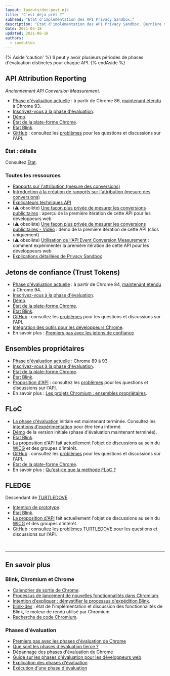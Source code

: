 ```yaml
---
layout: layouts/doc-post.njk
title: "C'est déjà prêt ?"
subhead: "État d'implémentation des API Privacy Sandbox."
description: "État d'implémentation des API Privacy Sandbox. Dernière mise à jour le 2021-05-18."
date: 2021-05-18
updated: 2021-08-18
authors:
  - samdutton
---
```


{% Aside 'caution' %} Il peut y avoir plusieurs périodes de phases d'évaluation distinctes pour chaque API. {% endAside %}

## API Attribution Reporting

*Anciennement API Conversion Measurement.*

- [Phase d'évaluation actuelle](https://web.dev/origin-trials/) : à partir de Chrome 86, [maintenant étendu](https://groups.google.com/u/1/a/chromium.org/g/attribution-reporting-api-dev/c/ZKf9T8sRqAM) à Chrome 93.
- [Inscrivez-vous à la phase d'évaluation](/origintrials/#/view_trial/3411476717733150721).
- [Démo](https://goo.gle/demo-event-level-conversion-measurement-api).
- [État de la plate-forme Chrome](https://www.chromestatus.com/features/6412002824028160).
- [État Blink](https://groups.google.com/a/chromium.org/g/blink-dev/search?q=conversion%20measurement).
- [GitHub](https://github.com/WICG/conversion-measurement-api/) : consultez les [problèmes](https://github.com/WICG/conversion-measurement-api/issues) pour les questions et discussions sur l'API.

### État : détails

Consultez [État](/docs/privacy-sandbox/attribution-reporting-introduction/#status).

### Toutes les ressources

- [Rapports sur l'attribution (mesure des conversions)](/docs/privacy-sandbox/attribution-reporting)
- [Introduction à la création de rapports sur l'attribution (mesure des conversions)](/docs/privacy-sandbox/attribution-reporting-introduction)
- [Explicateurs techniques API](https://github.com/WICG/conversion-measurement-api/)
- (⚠️ obsolète) [Une façon plus privée de mesurer les conversions publicitaires](https://web.dev/conversion-measurement/) : aperçu de la première itération de cette API pour les développeurs web
- (⚠️ obsolète) [Une façon plus privée de mesurer les conversions publicitaires - Vidéo](https://www.youtube.com/watch?v=jcDfOoWwZcM) : démo de la première itération de cette API (clics uniquement)
- (⚠️ obsolète) [Utilisation de l'API Event Conversion Measurement](https://web.dev/using-conversion-measurement/) : comment expérimenter la première itération de cette API pour les développeurs web
- [Explications détaillées de Privacy Sandbox](https://web.dev/digging-into-the-privacy-sandbox)

## Jetons de confiance (Trust Tokens)

- [Phase d'évaluation actuelle](https://web.dev/origin-trials/) : à partir de Chrome 84, [maintenant étendu](https://groups.google.com/a/chromium.org/g/blink-dev/c/-W90wVkS0Ks/m/Jfh5-ZWpAQAJ) à Chrome 94.
- [Inscrivez-vous à la phase d'évaluation](/origintrials/#/view_trial/2479231594867458049).
- [Démo](https://trust-token-demo.glitch.me/).
- [État de la plate-forme Chrome](https://www.chromestatus.com/feature/5078049450098688).
- [État Blink](https://groups.google.com/a/chromium.org/g/blink-dev/search?q=trust%tokens).
- [GitHub](https://github.com/WICG/trust-token-api) : consultez les [problèmes](https://github.com/WICG/trust-token-api/issues) pour les questions et discussions sur l'API.
- [Intégration des outils pour les développeurs Chrome](https://developers.google.com/web/updates/2021/01/devtools?utm_source=devtools#trust-token).
- En savoir plus : [Premiers pas avec les jetons de confiance](https://web.dev/trust-tokens/)

## Ensembles propriétaires

- [Phase d'évaluation actuelle](https://web.dev/origin-trials/) : Chrome 89 à 93.
- [Inscrivez-vous à la phase d'évaluation](/origintrials/#/view_trial/988540118207823873).
- [État de la plate-forme Chrome](https://chromestatus.com/feature/5640066519007232).
- [État Blink](https://groups.google.com/a/chromium.org/g/blink-dev/search?q=first-party%20sets).
- [Proposition d'API](https://github.com/privacycg/first-party-sets) : consultez les [problèmes](hhttps://github.com/privacycg/first-party-sets/issues) pour les questions et discussions sur l'API.
- En savoir plus : [Les projets Chromium : ensembles propriétaires](https://www.chromium.org/updates/first-party-sets).

## FLoC

- [La phase d'évaluation](https://web.dev/origin-trials) initiale est maintenant terminée. Consultez les [intentions d'expérimentation](https://groups.google.com/a/chromium.org/g/blink-dev/c/MmijXrmwrJs) pour être tenu informé.
- [Démo](https://floc.glitch.me/) de la version initiale (phase d'évaluation maintenant terminée).
- [État Blink](https://groups.google.com/a/chromium.org/g/blink-dev/search?q=floc).
- [La proposition d'API](https://github.com/WICG/floc) fait actuellement l'objet de discussions au sein du [WICG](https://www.w3.org/community/wicg/) et des groupes d'intérêt.
- [GitHub](https://github.com/WICG/floc) : consultez les [problèmes](https://github.com/WICG/floc/issues) pour les questions et discussions sur l'API.
- [État de la plate-forme Chrome](https://www.chromestatus.com/features/5710139774468096).
- En savoir plus : [Qu'est-ce que la méthode FLoC ?](https://web.dev/floc/)

## FLEDGE

Descendant de [TURTLEDOVE](https://github.com/WICG/turtledove).

- [Intention de prototype](https://groups.google.com/a/chromium.org/g/blink-dev/c/w9hm8eQCmNI/m/LqT59250CAAJ).
- [État Blink](https://groups.google.com/a/chromium.org/g/blink-dev/search?q=fledge).
- [La proposition d'API](https://github.com/WICG/turtledove/blob/main/FLEDGE.md) fait actuellement l'objet de discussions au sein du [WICG](https://www.w3.org/community/wicg/) et des groupes d'intérêt.
- [GitHub](https://github.com/WICG/turtledove/blob/main/FLEDGE.md) : consultez les [problèmes TURTLEDOVE](https://github.com/WICG/turtledove/issues) pour les questions et discussions sur l'API.

<br>

---

## En savoir plus

### Blink, Chromium et Chrome

- [Calendrier de sortie de Chrome](https://www.chromestatus.com/features/schedule).
- [Processus de lancement de nouvelles fonctionnalités dans Chromium](https://www.chromium.org/blink/launching-features).
- [Intention d'expliquer : démystifier le processus d'expédition Blink](https://www.youtube.com/watch?time_continue=291&v=y3EZx_b-7tk).
- [blink-dev](https://groups.google.com/a/chromium.org/g/blink-dev/) : état de l'implémentation et discussion des fonctionnalités de Blink, le moteur de rendu utilisé par Chromium.
- [Recherche de code Chromium](https://source.chromium.org/).

### Phases d'évaluation

- [Premiers pas avec les phases d'évaluation de Chrome](https://web.dev/origin-trials/)
- [Que sont les phases d'évaluation tierce ?](https://web.dev/third-party-origin-trials)
- [Dépannage des phases d'évaluation de Chrome](/blog/origin-trial-troubleshooting/)
- [Guide sur les phases d'évaluation pour les développeurs web](https://github.com/GoogleChrome/OriginTrials/blob/gh-pages/developer-guide.md)
- [Explication des phases d'évaluation](https://github.com/GoogleChrome/OriginTrials/blob/gh-pages/explainer.md)
- [Exécution d'une phase d'évaluation](https://www.chromium.org/blink/origin-trials/running-an-origin-trial)
